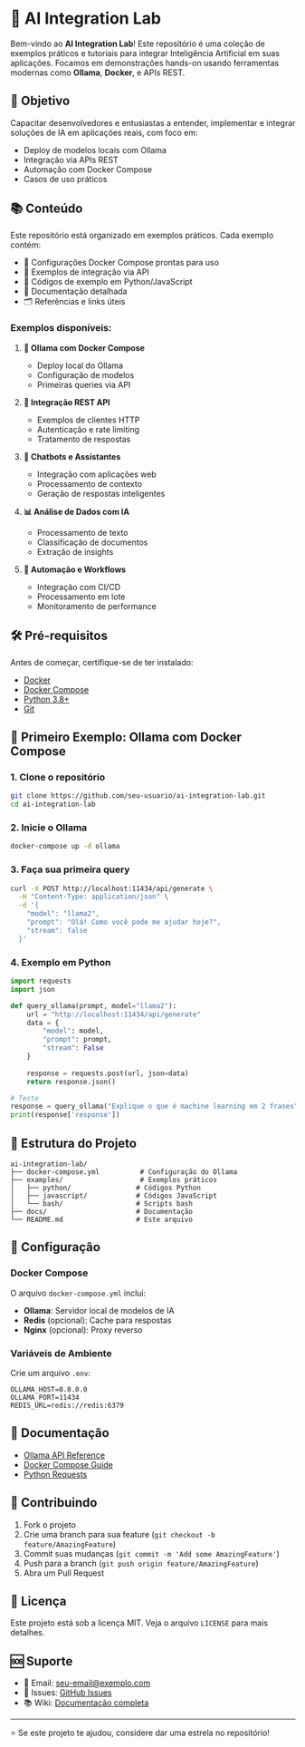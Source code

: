 # 🤖 AI Integration Lab

Bem-vindo ao **AI Integration Lab**! Este repositório é uma coleção de exemplos práticos e tutoriais para integrar Inteligência Artificial em suas aplicações. Focamos em demonstrações hands-on usando ferramentas modernas como **Ollama**, **Docker**, e APIs REST.

## 🚀 Objetivo

Capacitar desenvolvedores e entusiastas a entender, implementar e integrar soluções de IA em aplicações reais, com foco em:
- Deploy de modelos locais com Ollama
- Integração via APIs REST
- Automação com Docker Compose
- Casos de uso práticos

## 📚 Conteúdo

Este repositório está organizado em exemplos práticos. Cada exemplo contém:

- 🐳 Configurações Docker Compose prontas para uso
- 📡 Exemplos de integração via API
- 🧪 Códigos de exemplo em Python/JavaScript
- 📖 Documentação detalhada
- 🗂 Referências e links úteis

### Exemplos disponíveis:

1. **🚀 Ollama com Docker Compose**
   - Deploy local do Ollama
   - Configuração de modelos
   - Primeiras queries via API

2. **🔗 Integração REST API**
   - Exemplos de clientes HTTP
   - Autenticação e rate limiting
   - Tratamento de respostas

3. **🤖 Chatbots e Assistantes**
   - Integração com aplicações web
   - Processamento de contexto
   - Geração de respostas inteligentes

4. **📊 Análise de Dados com IA**
   - Processamento de texto
   - Classificação de documentos
   - Extração de insights

5. **🔄 Automação e Workflows**
   - Integração com CI/CD
   - Processamento em lote
   - Monitoramento de performance

## 🛠 Pré-requisitos

Antes de começar, certifique-se de ter instalado:

- [Docker](https://docs.docker.com/get-docker/)
- [Docker Compose](https://docs.docker.com/compose/install/)
- [Python 3.8+](https://www.python.org/downloads/)
- [Git](https://git-scm.com/downloads)

## 🚀 Primeiro Exemplo: Ollama com Docker Compose

### 1. Clone o repositório
```bash
git clone https://github.com/seu-usuario/ai-integration-lab.git
cd ai-integration-lab
```

### 2. Inicie o Ollama
```bash
docker-compose up -d ollama
```

### 3. Faça sua primeira query
```bash
curl -X POST http://localhost:11434/api/generate \
  -H "Content-Type: application/json" \
  -d '{
    "model": "llama2",
    "prompt": "Olá! Como você pode me ajudar hoje?",
    "stream": false
  }'
```

### 4. Exemplo em Python
```python
import requests
import json

def query_ollama(prompt, model="llama2"):
    url = "http://localhost:11434/api/generate"
    data = {
        "model": model,
        "prompt": prompt,
        "stream": False
    }
    
    response = requests.post(url, json=data)
    return response.json()

# Teste
response = query_ollama("Explique o que é machine learning em 2 frases")
print(response['response'])
```

## 📁 Estrutura do Projeto

```
ai-integration-lab/
├── docker-compose.yml          # Configuração do Ollama
├── examples/                   # Exemplos práticos
│   ├── python/                # Códigos Python
│   ├── javascript/            # Códigos JavaScript
│   └── bash/                  # Scripts bash
├── docs/                      # Documentação
└── README.md                  # Este arquivo
```

## 🔧 Configuração

### Docker Compose
O arquivo `docker-compose.yml` inclui:
- **Ollama**: Servidor local de modelos de IA
- **Redis** (opcional): Cache para respostas
- **Nginx** (opcional): Proxy reverso

### Variáveis de Ambiente
Crie um arquivo `.env`:
```env
OLLAMA_HOST=0.0.0.0
OLLAMA_PORT=11434
REDIS_URL=redis://redis:6379
```

## 📖 Documentação

- [Ollama API Reference](https://github.com/ollama/ollama/blob/main/docs/api.md)
- [Docker Compose Guide](https://docs.docker.com/compose/)
- [Python Requests](https://requests.readthedocs.io/)

## 🤝 Contribuindo

1. Fork o projeto
2. Crie uma branch para sua feature (`git checkout -b feature/AmazingFeature`)
3. Commit suas mudanças (`git commit -m 'Add some AmazingFeature'`)
4. Push para a branch (`git push origin feature/AmazingFeature`)
5. Abra um Pull Request

## 📄 Licença

Este projeto está sob a licença MIT. Veja o arquivo `LICENSE` para mais detalhes.

## 🆘 Suporte

- 📧 Email: seu-email@exemplo.com
- 💬 Issues: [GitHub Issues](https://github.com/seu-usuario/ai-integration-lab/issues)
- 📚 Wiki: [Documentação completa](https://github.com/seu-usuario/ai-integration-lab/wiki)

---

⭐ Se este projeto te ajudou, considere dar uma estrela no repositório!
